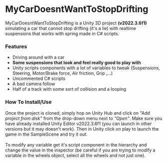 # MyCarDoesntWantToStopDrifting

MyCarDoesntWantToStopDrifting is a Unity 3D project <b>(v2022.3.6f1)</b> simulating a car that cannot stop drifting (it's a lie) with realtime suspensions that works with spring made in C# scripts.

### Features

- Driving around with a car
- <b> Some suspensions that look and feel really good to play with </b>
- Unity scripts components with a lot of variables to tweak (Suspensions, Steering, Motor/Brake force, Air friction, Grip ,...)
- Uncommented C# scripts
- A bad camera follow
- Half of a track with some sort of collision and a looping

### How To Install/Use
 Once the project is cloned, simply hop on Unity Hub and click on <i>"Add project from disk"</i> from the drop-down menu next to <i>"Open"</i>. Make sure you have already installed Unity Editor v2022.3.6f1 (you can launch in other versions but it may doesn't work). 
 Then in Unity click on play to launch the game in the SampleScene and try it out. <br> <br> To modify any variable get it's script component in the hierarchy and change the value in the inspector (be careful if you are trying to modify a variable in the wheels object, select all the wheels and not just one).

